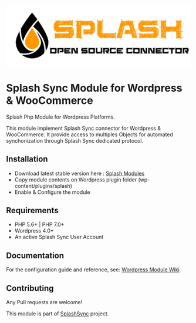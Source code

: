 [![N|Solid](https://github.com/SplashSync/Php-Core/blob/master/Resources/img/fake-image2.jpg)](http://www.splashsync.com)
# Splash Sync Module for Wordpress & WooCommerce
Splash Php Module for Wordpress Platforms.

This module implement Splash Sync connector for Wordpress & WooCommerce. It provide access to multiples Objects for automated synchonization through Splash Sync dedicated protocol.

## Installation

* Download latest stable version here : [Splash Modules](http://www.splashsync.com/en/modules/)
* Copy module contents on Wordpress plugin folder (wp-content/plugins/splash) 
* Enable & Configure the module

## Requirements

* PHP 5.6+ | PHP 7.0+
* Wordpress 4.0+
* An active Splash Sync User Account

## Documentation

For the configuration guide and reference, see: [Wordpress Module Wiki](https://github.com/SplashSync/Wordpress/wiki)

## Contributing

Any Pull requests are welcome! 

This module is part of [SplashSync](http://www.splashsync.com) project.

